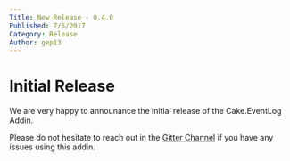 ```yaml
---
Title: New Release - 0.4.0
Published: 7/5/2017
Category: Release
Author: gep13
---
```


# Initial Release

We are very happy to announance the initial release of the Cake.EventLog Addin.

Please do not hesitate to reach out in the [Gitter Channel](https://gitter.im/cake-contrib/Lobby) if you have any issues using this addin.